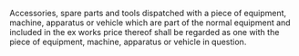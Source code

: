Accessories, spare parts and tools dispatched with a piece of equipment, machine, apparatus or vehicle which are part of the normal equipment and included in the ex works price thereof shall be regarded as one with the piece of equipment, machine, apparatus or vehicle in question.
